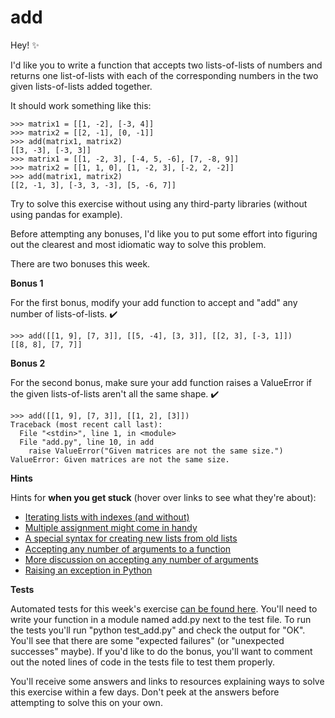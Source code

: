 # add

Hey! ✨

I'd like you to write a function that accepts two lists-of-lists of numbers and returns one list-of-lists with each of the corresponding numbers in the two given lists-of-lists added together.

It should work something like this:

    >>> matrix1 = [[1, -2], [-3, 4]]
    >>> matrix2 = [[2, -1], [0, -1]]
    >>> add(matrix1, matrix2)
    [[3, -3], [-3, 3]]
    >>> matrix1 = [[1, -2, 3], [-4, 5, -6], [7, -8, 9]]
    >>> matrix2 = [[1, 1, 0], [1, -2, 3], [-2, 2, -2]]
    >>> add(matrix1, matrix2)
    [[2, -1, 3], [-3, 3, -3], [5, -6, 7]]

Try to solve this exercise without using any third-party libraries (without using pandas for example).

Before attempting any bonuses, I'd like you to put some effort into figuring out the clearest and most idiomatic way to solve this problem.

There are two bonuses this week.

**Bonus 1**

For the first bonus, modify your add function to accept and "add" any number of lists-of-lists. ✔️

    >>> add([[1, 9], [7, 3]], [[5, -4], [3, 3]], [[2, 3], [-3, 1]])
    [[8, 8], [7, 7]]

**Bonus 2**

For the second bonus, make sure your add function raises a ValueError if the given lists-of-lists aren't all the same shape. ✔️

    >>> add([[1, 9], [7, 3]], [[1, 2], [3]])
    Traceback (most recent call last):
      File "<stdin>", line 1, in <module>
      File "add.py", line 10, in add
        raise ValueError("Given matrices are not the same size.")
    ValueError: Given matrices are not the same size.

**Hints**

Hints for **when you get stuck** (hover over links to see what they're about):

*   [Iterating lists with indexes (and without)](http://treyhunner.com/2016/04/how-to-loop-with-indexes-in-python/ "When looping over multiple lists at once, indexes aren't usually necessary")
*   [Multiple assignment might come in handy](https://treyhunner.com/2018/03/tuple-unpacking-improves-python-code-readability/ "Multiple assignment is very common to see while looping")
*   [A special syntax for creating new lists from old lists](https://treyhunner.com/2015/12/python-list-comprehensions-now-in-color/ "List comprehensions are a special purpose tool for a special kind of looping")
*   [Accepting any number of arguments to a function](https://treyhunner.com/2018/10/asterisks-in-python-what-they-are-and-how-to-use-them/#Asterisks_for_packing_arguments_given_to_function "*args and **kwargs idiom allows accepting multiple arguments passed to a function")
*   [More discussion on accepting any number of arguments](https://stackoverflow.com/questions/36901/what-does-double-star-asterisk-and-star-asterisk-do-for-parameters/36908#36908 "Lots of examples of * and ** in here")
*   [Raising an exception in Python](https://stackoverflow.com/questions/2052390/manually-raising-throwing-an-exception-in-python "Examples of how to raise an manually exception in Python")

**Tests**

Automated tests for this week's exercise [can be found here](https://www.pythonmorsels.com/exercises/cb8fbdd52cf14f8cb31df4f06343cccf/tests/). You'll need to write your function in a module named add.py next to the test file. To run the tests you'll run "python test_add.py" and check the output for "OK". You'll see that there are some "expected failures" (or "unexpected successes" maybe). If you'd like to do the bonus, you'll want to comment out the noted lines of code in the tests file to test them properly.

You'll receive some answers and links to resources explaining ways to solve this exercise within a few days. Don't peek at the answers before attempting to solve this on your own.